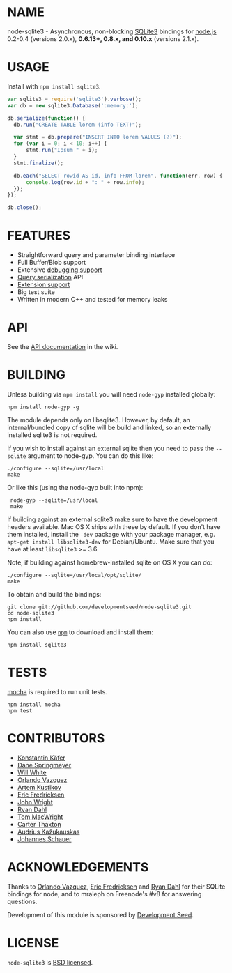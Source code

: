 # NAME

node-sqlite3 - Asynchronous, non-blocking [SQLite3](http://sqlite.org/) bindings for [node.js](https://github.com/joyent/node) 0.2-0.4 (versions 2.0.x), **0.6.13+, 0.8.x, and 0.10.x** (versions 2.1.x).



# USAGE

Install with `npm install sqlite3`.

``` js
var sqlite3 = require('sqlite3').verbose();
var db = new sqlite3.Database(':memory:');

db.serialize(function() {
  db.run("CREATE TABLE lorem (info TEXT)");

  var stmt = db.prepare("INSERT INTO lorem VALUES (?)");
  for (var i = 0; i < 10; i++) {
      stmt.run("Ipsum " + i);
  }
  stmt.finalize();

  db.each("SELECT rowid AS id, info FROM lorem", function(err, row) {
      console.log(row.id + ": " + row.info);
  });
});

db.close();
```



# FEATURES

* Straightforward query and parameter binding interface
* Full Buffer/Blob support
* Extensive [debugging support](https://github.com/developmentseed/node-sqlite3/wiki/Debugging)
* [Query serialization](https://github.com/developmentseed/node-sqlite3/wiki/Control-Flow) API
* [Extension support](https://github.com/developmentseed/node-sqlite3/wiki/Extensions)
* Big test suite
* Written in modern C++ and tested for memory leaks



# API

See the [API documentation](https://github.com/developmentseed/node-sqlite3/wiki) in the wiki.


# BUILDING

Unless building via `npm install` you will need `node-gyp` installed globally:

    npm install node-gyp -g

The module depends only on libsqlite3. However, by default, an internal/bundled copy of sqlite will be build and linked, so an externally installed sqlite3 is not required.

If you wish to install against an external sqlite then you need to pass the `--sqlite` argument to node-gyp. You can do this like:

    ./configure --sqlite=/usr/local
    make

Or like this (using the node-gyp built into npm):

     node-gyp --sqlite=/usr/local
     make

If building against an external sqlite3 make sure to have the development headers available. Mac OS X ships with these by default. If you don't have them installed, install the `-dev` package with your package manager, e.g. `apt-get install libsqlite3-dev` for Debian/Ubuntu. Make sure that you have at least `libsqlite3` >= 3.6.

Note, if building against homebrew-installed sqlite on OS X you can do:

    ./configure --sqlite=/usr/local/opt/sqlite/
    make

To obtain and build the bindings:

    git clone git://github.com/developmentseed/node-sqlite3.git
    cd node-sqlite3
    npm install

You can also use [`npm`](https://github.com/isaacs/npm) to download and install them:

    npm install sqlite3


# TESTS

[mocha](https://github.com/visionmedia/mocha) is required to run unit tests.

    npm install mocha
    npm test



# CONTRIBUTORS

* [Konstantin Käfer](https://github.com/kkaefer)
* [Dane Springmeyer](https://github.com/springmeyer)
* [Will White](https://github.com/willwhite)
* [Orlando Vazquez](https://github.com/orlandov)
* [Artem Kustikov](https://github.com/artiz)
* [Eric Fredricksen](https://github.com/grumdrig)
* [John Wright](https://github.com/mrjjwright)
* [Ryan Dahl](https://github.com/ry)
* [Tom MacWright](https://github.com/tmcw)
* [Carter Thaxton](https://github.com/carter-thaxton)
* [Audrius Kažukauskas](https://github.com/audriusk)
* [Johannes Schauer](https://github.com/pyneo)



# ACKNOWLEDGEMENTS

Thanks to [Orlando Vazquez](https://github.com/orlandov),
[Eric Fredricksen](https://github.com/grumdrig) and
[Ryan Dahl](https://github.com/ry) for their SQLite bindings for node, and to mraleph on Freenode's #v8 for answering questions.

Development of this module is sponsored by [Development Seed](http://developmentseed.org/).


# LICENSE

`node-sqlite3` is [BSD licensed](https://github.com/developmentseed/node-sqlite3/raw/master/LICENSE).

